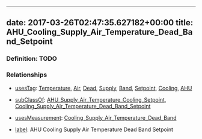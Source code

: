 
---
date: 2017-03-26T02:47:35.627182+00:00
title: AHU_Cooling_Supply_Air_Temperature_Dead_Band_Setpoint
---
### Definition: TODO

### Relationships

* [usesTag](https://brickschema.org/schema/1.0/BrickFrame#usesTag): [Temperature](https://brickschema.org/schema/1.0/BrickTag#Temperature), [Air](https://brickschema.org/schema/1.0/BrickTag#Air), [Dead](https://brickschema.org/schema/1.0/BrickTag#Dead), [Supply](https://brickschema.org/schema/1.0/BrickTag#Supply), [Band](https://brickschema.org/schema/1.0/BrickTag#Band), [Setpoint](https://brickschema.org/schema/1.0/BrickTag#Setpoint), [Cooling](https://brickschema.org/schema/1.0/BrickTag#Cooling), [AHU](https://brickschema.org/schema/1.0/BrickTag#AHU)

* [subClassOf](http://www.w3.org/2000/01/rdf-schema#subClassOf): [AHU_Supply_Air_Temperature_Cooling_Setpoint](https://brickschema.org/schema/1.0/Brick#AHU_Supply_Air_Temperature_Cooling_Setpoint), [Cooling_Supply_Air_Temperature_Dead_Band_Setpoint](https://brickschema.org/schema/1.0/Brick#Cooling_Supply_Air_Temperature_Dead_Band_Setpoint)

* [usesMeasurement](https://brickschema.org/schema/1.0/BrickFrame#usesMeasurement): [Cooling_Supply_Air_Temperature_Dead_Band](https://brickschema.org/schema/1.0/Brick#Cooling_Supply_Air_Temperature_Dead_Band)

* [label](http://www.w3.org/2000/01/rdf-schema#label): AHU Cooling Supply Air Temperature Dead Band Setpoint
